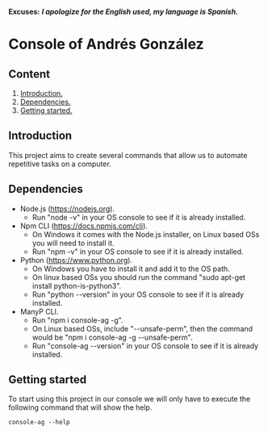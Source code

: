 **Excuses:** ___I apologize for the English used, my language is Spanish.___

# Console of Andrés González #

## Content ##

1. [Introduction.](#Introduction "Introduction")
2. [Dependencies.](#Dependencies "Dependencies")
3. [Getting started.](#GettingStarted "Getting started")

## Introduction <span name="Introduction"></span> ##

This project aims to create several commands that allow us to automate repetitive tasks on a computer.

## Dependencies <span name="Dependencies"></span> ##

* Node.js (https://nodejs.org).
  - Run "node -v" in your OS console to see if it is already installed.
* Npm CLI (https://docs.npmjs.com/cli).
  - On Windows it comes with the Node.js installer, on Linux based OSs you will need to install it.
  - Run "npm -v" in your OS console to see if it is already installed.
* Python (https://www.python.org).
  - On Windows you have to install it and add it to the OS path.
  - On linux based OSs you should run the command "sudo apt-get install python-is-python3".
  - Run "python --version" in your OS console to see if it is already installed.
* ManyP CLI.
  - Run "npm i console-ag -g".
  - On Linux based OSs, include "--unsafe-perm", then the command would be "npm i console-ag -g --unsafe-perm".
  - Run "console-ag --version" in your OS console to see if it is already installed.

## Getting started <span name="GettingStarted"></span> ##

To start using this project in our console we will only have to execute the following command that will show the help.

~~~
console-ag --help
~~~